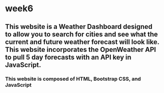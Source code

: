 # week6
## This website is a Weather Dashboard designed to allow you to search for cities and see what the current and future weather forecast will look like. This website incorporates the OpenWeather API to pull 5 day forecasts with an API key in JavaScript.

### This website is composed of HTML, Bootstrap CSS, and JavaScript
